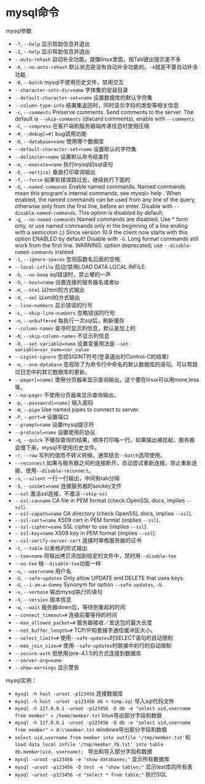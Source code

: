mysql命令
==========

mysql参数
* `-?`, `--help` 显示帮助信息并退出
* `-I`, `--help` 显示帮助信息并退出
* `--auto-rehash` 自动补全功能，就像linux里面，按Tab键出提示差不多
* `-A`, `--no-auto-rehash` 默认状态是没有自动补全功能的。`-A`就是不要自动补全功能
* `-B`, `--batch` mysql不使用历史文件，禁用交互
* `--character-sets-dir=name` 字体集的安装目录
* `--default-character-set=name` 设置数据库的默认字符集
* `--column-type-info` 结果集返回时，同时显示字段的类型等相关信息
* `-c`, `--comments` Preserve comments. Send comments to the server. The default is `--skip-comments` (discard comments), enable with `--comments`
* `-C`, `--compress` 在客户端和服务器端传递信息时使用压缩
* `-#`, `--debug[=#]` bug调用功能
* `-D`, `--database=name` 使用哪个数据库
* `--default-character-set=name` 设置默认的字符集
* `--delimiter=name` 设置默认命令结束符
* `-e`, `--execute=name` 执行mysql的sql语句
* `-E`, `--vertical` 垂直打印查询输出
* `-f`, `--force` 如果有错误跳过去，继续执行下面的
* `-G`, `--named-commands` Enable named commands. Named commands mean this program's internal commands; see mysql> help . When enabled, the named commands can be used from any line of the query, otherwise only from the first line, before an enter. Disable with `--disable-named-commands`. This option is disabled by default.
* `-g`, `--no-named-commands` Named commands are disabled. Use \* form only, or use named commands only in the beginning of a line ending with a semicolon (;) Since version 10.9 the client now starts with this option ENABLED by default! Disable with `-G`. Long format commands still work from the first line. WARNING: option deprecated; use `--disable-named-commands` instead.
* `-i`, `--ignore-spaces` 忽视函数名后面的空格.
* `--local-infile` 启动/禁用LOAD DATA LOCAL INFILE.
* `-b`, `--no-beep` sql错误时，禁止嘟的一声
* `-h`, `--host=name` 设置连接的服务器名或者Ip
* `-H`, `--html` 以html的方式输出
* `-X`, `--xml` 以xml的方式输出
* `--line-numbers` 显示错误的行号
* `-L`, `--skip-line-numbers` 忽略错误的行号
* `-n`, `--unbuffered` 每执行一次sql后，刷新缓存
* `--column-names` 查寻时显示列信息，默认是加上的
* `-N`, `--skip-column-names` 不显示列信息
* `-O`, `--set-variable=name` 设置变量用法是`--set-variable=var_name=var_value`
* `--sigint-ignore` 忽视SIGINT符号(登录退出时Control-C的结果)
* `-o`, `--one-database` 忽视除了为命令行中命名的默认数据库的语句。可以帮跳过日志中的其它数据库的更新。
* `--pager[=name]` 使用分页器来显示查询输出，这个要在linux可以用more,less等。
* `--no-pager` 不使用分页器来显示查询输出。
* `-p`, `--password[=name]` 输入密码
* `-W`, `--pipe` Use named pipes to connect to server.
* `-P`, `--port=#` 设置端口
* `--prompt=name` 设置mysql提示符
* `--protocol=name` 设置使用的协议
* `-q`, `--quick` 不缓存查询的结果，顺序打印每一行。如果输出被挂起，服务器会慢下来，mysql不使用历史文件。
* `-r`, `--raw` 写列的值而不转义转换。通常结合`--batch`选项使用。
* `--reconnect` 如果与服务器之间的连接断开，自动尝试重新连接。禁止重新连接，使用`--disable-reconnect`。
* `-s`, `--silent` 一行一行输出，中间有tab分隔
* `-S`, `--socket=name` 连接服务器的sockey文件
* `--ssl` 激活ssl连接，不激活`--skip-ssl`
* `--ssl-ca=name` CA file in PEM format (check OpenSSL docs, implies `--ssl`).
* `--ssl-capath=name` CA directory (check OpenSSL docs, implies `--ssl`).
* `--ssl-cert=name` X509 cert in PEM format (implies `--ssl`).
* `--ssl-cipher=name` SSL cipher to use (implies `--ssl`).
* `--ssl-key=name` X509 key in PEM format (implies `--ssl`).
* `--ssl-verify-server-cert` 连接时审核服务器的证书
* `-t`, `--table` 以表格的形式输出
* `--tee=name` 将输出拷贝添加到给定的文件中，禁时用`--disable-tee`
* `--no-tee` 根`--disable-tee`功能一样
* `-u`, `--user=name` 用户名
* `-U`, `--safe-updates` Only allow UPDATE and DELETE that uses keys.
* `-U`, `--i-am-a-dummy` Synonym for option `--safe-updates`, `-U`.
* `-v`, `--verbose` 输出mysql执行的语句
* `-V`, `--version` 版本信息
* `-w`, `--wait` 服务器down后，等待到重起的时间
* `--connect_timeout=#` 连接前要等待的时间
* `--max_allowed_packet=#` 服务器接收／发送包的最大长度
* `--net_buffer_length=#` TCP/IP和套接字通信缓冲区大小。
* `--select_limit=#` 使用`--safe-updates`时SELECT语句的自动限制
* `--max_join_size=#` 使用`--safe-updates`时联接中的行的自动限制
* `--secure-auth` 拒绝用(pre-4.1.1)的方式连接到数据库
* `--server-arg=name`
* `--show-warnings` 显示警告

mysql实例：
* `mysql -h host -uroot -p123456` 连接数据库
* `mysql -h host -uroot -p123456 db < temp.sql` 导入sql代码文件
* `mysql -h 127.0.0.1 -uroot -p123456 -D db -e "select uid,username from member" > /home/member.txt` linux导出部分字段和数据
* `mysql -h 127.0.0.1 -uroot -p123456 -D db -e "select uid,username from member" > d:\\member.txt` windows导出部分字段和数据
* `select uid,username from member into outfile '/tmp/member.txt'`和`load data local infile '/tmp/member_fb.txt' into table db.member(uid, username); ` 导出和导入部分字段和数据
* `mysql -uroot -p123456 -e "show databases;"` 显示所有数据库
* `mysql -uroot -p123456 -D test -e "show tables;"` 显示test库的所有表
* `mysql -uroot -p123456 -e "select * from table;"` 执行SQL
